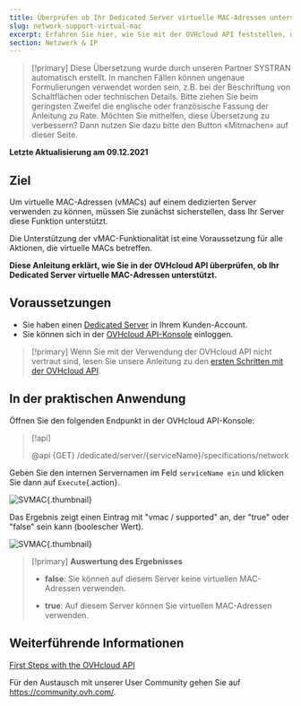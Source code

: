 ```yaml
---
title: Überprüfen ob Ihr Dedicated Server virtuelle MAC-Adressen unterstützt
slug: network-support-virtual-mac
excerpt: Erfahren Sie hier, wie Sie mit der OVHcloud API feststellen, ob virtuelle MAC-Adressen auf einem dedizierten Server unterstützt werden
section: Netzwerk & IP
---
```


> [!primary]
> Diese Übersetzung wurde durch unseren Partner SYSTRAN automatisch erstellt. In manchen Fällen können ungenaue Formulierungen verwendet worden sein, z.B. bei der Beschriftung von Schaltflächen oder technischen Details. Bitte ziehen Sie beim geringsten Zweifel die englische oder französische Fassung der Anleitung zu Rate. Möchten Sie mithelfen, diese Übersetzung zu verbessern? Dann nutzen Sie dazu bitte den Button «Mitmachen» auf dieser Seite.
>

**Letzte Aktualisierung am 09.12.2021**

## Ziel

Um virtuelle MAC-Adressen (vMACs) auf einem dedizierten Server verwenden zu können, müssen Sie zunächst sicherstellen, dass Ihr Server diese Funktion unterstützt.

Die Unterstützung der vMAC-Funktionalität ist eine Voraussetzung für alle Aktionen, die virtuelle MACs betreffen.

**Diese Anleitung erklärt, wie Sie in der OVHcloud API überprüfen, ob Ihr Dedicated Server virtuelle MAC-Adressen unterstützt.**

## Voraussetzungen

- Sie haben einen [Dedicated Server](https://www.ovhcloud.com/de/bare-metal/) in Ihrem Kunden-Account.
- Sie können sich in der [OVHcloud API-Konsole](https://api.ovh.com/) einloggen.

> [!primary]
> Wenn Sie mit der Verwendung der OVHcloud API nicht vertraut sind, lesen Sie unsere Anleitung zu den [ersten Schritten mit der OVHcloud API](https://docs.ovh.com/de/api/first-steps-with-ovh-api/).

## In der praktischen Anwendung

Öffnen Sie den folgenden Endpunkt in der OVHcloud API-Konsole:

> [!api]
>
> @api {GET} /dedicated/server/{serviceName}/specifications/network
>

Geben Sie den internen Servernamen im Feld `serviceName ein` und klicken Sie dann auf `Execute`{.action}.

![SVMAC](images/support_virtual_mac_02.png){.thumbnail}

Das Ergebnis zeigt einen Eintrag mit "vmac / supported" an, der "true" oder "false" sein kann (boolescher Wert).

![SVMAC](images/support_virtual_mac_04.png){.thumbnail}

> [!primary]
> **Auswertung des Ergebnisses**
>
> - **false**: Sie können auf diesem Server keine virtuellen MAC-Adressen verwenden.
>
> - **true**: Auf diesem Server können Sie virtuellen MAC-Adressen verwenden.
>

## Weiterführende Informationen

[First Steps with the OVHcloud API](https://docs.ovh.com/de/api/first-steps-with-ovh-api/)

Für den Austausch mit unserer User Community gehen Sie auf <https://community.ovh.com/>.